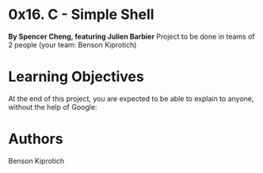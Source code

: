 # 0x16. C - Simple Shell
 **By Spencer Cheng, featuring Julien Barbier**
 Project to be done in teams of 2 people (your team: Benson Kiprotich)

# Learning Objectives
At the end of this project, you are expected to be able to explain to anyone, without the help of Google:

# Authors
Benson Kiprotich
